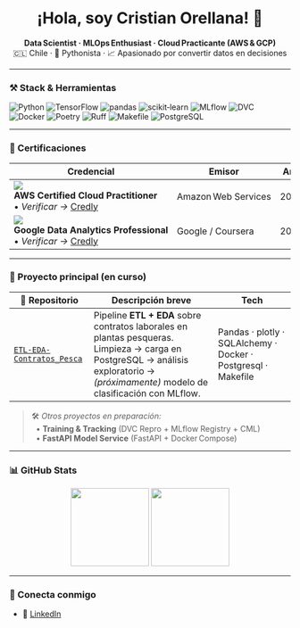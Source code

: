 <h1 align="center">¡Hola, soy Cristian Orellana! 👋</h1>

<p align="center">
  <b>Data Scientist · MLOps Enthusiast · Cloud Practicante (AWS & GCP)</b><br>
  🇨🇱 Chile · 🐍 Pythonista · 📈 Apasionado por convertir datos en decisiones
</p>

---

### ⚒️ Stack & Herramientas
![Python](https://img.shields.io/badge/Python-3776AB?logo=python&logoColor=white) ![TensorFlow](https://img.shields.io/badge/TensorFlow-FF6F00?logo=tensorflow&logoColor=white) ![pandas](https://img.shields.io/badge/Pandas-150458?logo=pandas&logoColor=white) ![scikit‑learn](https://img.shields.io/badge/Scikit%20Learn-F7931E?logo=scikitlearn&logoColor=black) ![MLflow](https://img.shields.io/badge/MLflow-0194E2?logo=mlflow&logoColor=white) ![DVC](https://img.shields.io/badge/DVC-945DD6?logo=dvc&logoColor=white) ![Docker](https://img.shields.io/badge/Docker-2496ED?logo=docker&logoColor=white) ![Poetry](https://img.shields.io/badge/Poetry-60A5FA?logo=python&logoColor=white) ![Ruff](https://img.shields.io/badge/Ruff-0F172A?logo=python&logoColor=white) ![Makefile](https://img.shields.io/badge/Makefile-323330?logo=gnu&logoColor=white) ![PostgreSQL](https://img.shields.io/badge/PostgreSQL-4169E1?l)

---

### 🏅 Certificaciones
| Credencial | Emisor | Año |
|------------|--------|-----|
| <img src="https://img.shields.io/badge/AWS%20Cloud%20Practitioner-232F3E?logo=amazonaws&logoColor=white"> **AWS Certified Cloud Practitioner**<br>• *Verificar →* [Credly](https://www.credly.com/badges/268f2532-06a9-46b7-ad2a-3e9fa8423813/public_url) | Amazon Web Services | 2024 |
| <img src="https://img.shields.io/badge/Google%20Data%20Analytics-4285F4?logo=google&logoColor=white"> **Google Data Analytics Professional**<br>• *Verificar →* [Credly](https://www.credly.com/badges/914bb9d4-7c7e-4a9c-b942-81d311b98b79/public_url) | Google / Coursera | 2024 |

---

### 🚀 Proyecto principal (en curso)
| 📁 Repositorio | Descripción breve | Tech |
|---------------|-------------------|------|
| [`ETL-EDA-Contratos_Pesca`](https://github.com/CristianNac/ETL-EDA-Contratos_Pesca) | Pipeline **ETL + EDA** sobre contratos laborales en plantas pesqueras. Limpieza → carga en PostgreSQL → análisis exploratorio → *(próximamente)* modelo de clasificación con MLflow. | Pandas · plotly · SQLAlchemy · Docker · Postgresql · Makefile |

> 🛠️ *Otros proyectos en preparación:*<br>
> &nbsp;&nbsp;• **Training & Tracking** (DVC Repro + MLflow Registry + CML)<br>
> &nbsp;&nbsp;• **FastAPI Model Service** (FastAPI + Docker Compose)

---

### 📊 GitHub Stats
<p align="center">
  <img src="https://github-readme-stats.vercel.app/api?username=CristianNac&show_icons=true&theme=tokyonight&hide_rank=true" height="140">
  <img src="https://github-readme-stats.vercel.app/api/top-langs/?username=CristianNac&layout=compact&theme=tokyonight&langs_count=8" height="140">
</p>

---

### 🤝 Conecta conmigo
- 💼 [LinkedIn](https://www.linkedin.com/in/cristian‑o7)

